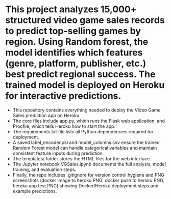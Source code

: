 # This project analyzes 15,000+ structured video game sales records to predict top-selling games by region. Using Random forest, the model identifies which features (genre, platform, publisher, etc.) best predict regional success. The trained model is deployed on Heroku for interactive predictions.

- This repository contains everything needed to deploy the Video Game Sales prediction app on Heroku.
- The core files include app.py, which runs the Flask web application, and Procfile, which tells Heroku how to start the app.
- The requirements.txt file lists all Python dependencies required for deployment.
- A saved label_encoder.pkl and model_columns.csv ensure the trained Random Forest model can handle categorical variables and maintain consistent feature inputs during prediction.
- The templates/ folder stores the HTML files for the web interface.
- The Jupyter notebook VGSales.ipynb documents the full analysis, model training, and evaluation steps.
- Finally, the repo includes .gitignore for version control hygiene and PNG screenshots (docker image to heroku.PNG, docker push to heroku.PNG, heroku app test.PNG) showing Docker/Heroku deployment steps and example predictions.
